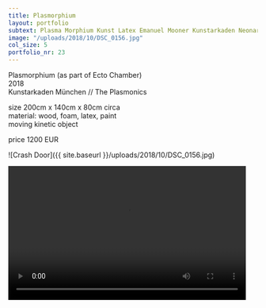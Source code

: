 ```yaml
---
title: Plasmorphium
layout: portfolio
subtext: Plasma Morphium Kunst Latex Emanuel Mooner Kunstarkaden Neonart neonkunst München
image: "/uploads/2018/10/DSC_0156.jpg"
col_size: 5
portfolio_nr: 23
---
```


Plasmorphium (as part of Ecto Chamber)  
2018  
Kunstarkaden München // The Plasmonics

size 200cm x 140cm x 80cm circa  
material: wood, foam, latex, paint  
moving kinetic object

price 1200 EUR

![Crash Door]({{ site.baseurl }}/uploads/2018/10/DSC_0156.jpg)

<video class="wp-video-shortcode" id="video-1062-1" width="480" height="270" preload="metadata" controls="controls"><source type="video/mp4" src="https://www.emanuelmooner.com/wp-content/uploads/2018/10/plasmonics2.m4v?_=1">[https://www.emanuelmooner.com/wp-content/uploads/2018/10/plasmonics2.m4v](https://www.emanuelmooner.com/wp-content/uploads/2018/10/plasmonics2.m4v)</video>